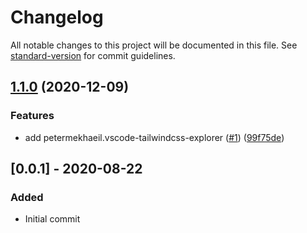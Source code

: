 # Changelog

All notable changes to this project will be documented in this file. See [standard-version](https://github.com/conventional-changelog/standard-version) for commit guidelines.

## [1.1.0](https://github.com/andrewmcodes/vscode-tailwindcss-extension-pack/compare/v1.0.0...v1.1.0) (2020-12-09)


### Features

* add petermekhaeil.vscode-tailwindcss-explorer ([#1](https://github.com/andrewmcodes/vscode-tailwindcss-extension-pack/issues/1)) ([99f75de](https://github.com/andrewmcodes/vscode-tailwindcss-extension-pack/commit/99f75dec1366b07492773ca371c00e2d88cba72e))

## [0.0.1] - 2020-08-22

### Added

- Initial commit
